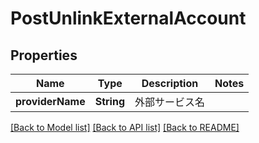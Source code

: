 # PostUnlinkExternalAccount

## Properties
Name | Type | Description | Notes
------------ | ------------- | ------------- | -------------
**providerName** | **String** | 外部サービス名 | 

[[Back to Model list]](../README.md#documentation-for-models) [[Back to API list]](../README.md#documentation-for-api-endpoints) [[Back to README]](../README.md)


